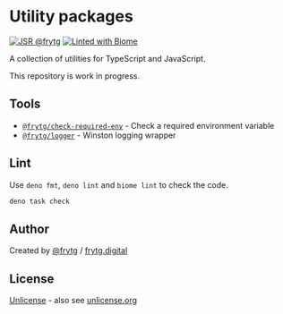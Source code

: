 # Utility packages

[![JSR @frytg](https://jsr.io/badges/@frytg)](https://jsr.io/@frytg)
[![Linted with Biome](https://img.shields.io/badge/Linted_with-Biome-60a5fa?style=flat&logo=biome)](https://biomejs.dev)

A collection of utilities for TypeScript and JavaScript.

This repository is work in progress.

## Tools

- [`@frytg/check-required-env`](./check-required-env/README.md) - Check a required environment variable
- [`@frytg/logger`](./logger/README.md) - Winston logging wrapper

## Lint

Use `deno fmt`, `deno lint` and `biome lint` to check the code.

```bash
deno task check
```

## Author

Created by [@frytg](https://github.com/frytg) / [frytg.digital](https://www.frytg.digital)

## License

[Unlicense](./LICENSE) - also see [unlicense.org](https://unlicense.org)
